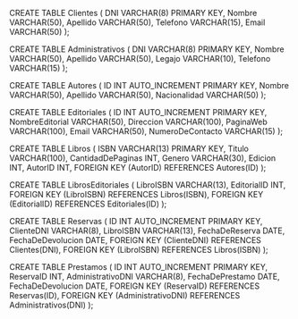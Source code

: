 CREATE TABLE Clientes (
    DNI VARCHAR(8) PRIMARY KEY,
    Nombre VARCHAR(50),
    Apellido VARCHAR(50),
    Telefono VARCHAR(15),
    Email VARCHAR(50)
);

CREATE TABLE Administrativos (
    DNI VARCHAR(8) PRIMARY KEY,
    Nombre VARCHAR(50),
    Apellido VARCHAR(50),
    Legajo VARCHAR(10),
    Telefono VARCHAR(15)
);

CREATE TABLE Autores (
    ID INT AUTO_INCREMENT PRIMARY KEY,
    Nombre VARCHAR(50),
    Apellido VARCHAR(50),
    Nacionalidad VARCHAR(50)
);

CREATE TABLE Editoriales (
    ID INT AUTO_INCREMENT PRIMARY KEY,
    NombreEditorial VARCHAR(50),
    Direccion VARCHAR(100),
    PaginaWeb VARCHAR(100),
    Email VARCHAR(50),
    NumeroDeContacto VARCHAR(15)
);

CREATE TABLE Libros (
    ISBN VARCHAR(13) PRIMARY KEY,
    Titulo VARCHAR(100),
    CantidadDePaginas INT,
    Genero VARCHAR(30),
    Edicion INT,
    AutorID INT,
    FOREIGN KEY (AutorID) REFERENCES Autores(ID)
);

CREATE TABLE LibrosEditoriales (
    LibroISBN VARCHAR(13),
    EditorialID INT,
    FOREIGN KEY (LibroISBN) REFERENCES Libros(ISBN),
    FOREIGN KEY (EditorialID) REFERENCES Editoriales(ID)
);

CREATE TABLE Reservas (
    ID INT AUTO_INCREMENT PRIMARY KEY,
    ClienteDNI VARCHAR(8),
    LibroISBN VARCHAR(13),
    FechaDeReserva DATE,
    FechaDeDevolucion DATE,
    FOREIGN KEY (ClienteDNI) REFERENCES Clientes(DNI),
    FOREIGN KEY (LibroISBN) REFERENCES Libros(ISBN)
);

CREATE TABLE Prestamos (
    ID INT AUTO_INCREMENT PRIMARY KEY,
    ReservaID INT,
    AdministrativoDNI VARCHAR(8),
    FechaDePrestamo DATE,
    FechaDeDevolucion DATE,
    FOREIGN KEY (ReservaID) REFERENCES Reservas(ID),
    FOREIGN KEY (AdministrativoDNI) REFERENCES Administrativos(DNI)
);
